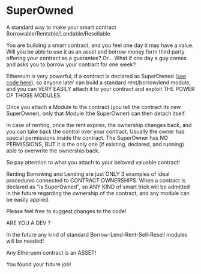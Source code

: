 # SuperOwned
A standard way to make your smart contract Borrowable/Rentable/Lendable/Resellable

You are building a smart contract, and  you feel one day it may have a value.
Will you be able to use it as an asset and borrow money form third party offering your contract as a guarantee?
Or... What if one day a guy comes and asks you to borrow your contract for one week?

Ethereum is very powerful, if a contract is declared as SuperOwned (<a href="https://github.com/monkeyscage/SuperOwned/blob/master/SuperOwned.sol">see code here</a>), so anyone later can build a standard rent/borrow/lend module, and you can VERY EASILY attach it to your contract and exploit THE POWER OF THOSE MODULES.

Once you attach a Module to the contract (you tell the contract its new SuperOwner), only that Module (the SuperOwner) can then detach itself.

In case of renting, once the rent expires, the ownership changes back, and you can take back the control over your contract.
Usually the owner has special permissions inside the contract. The SuperOwner has NO PERMISSIONS, BUT it is the only one (if existing, declared, and running) able to overwrite the ownership back.

So pay attention to what you attach to your beloved valuable contract!

Renting Borrowing and Lending are just ONLY 3 examples of ideal procedures connected to CONTRACT OWNERSHIPS.
When a contract is declared as "is SuperOwned", so ANY KIND of smart trick will be admitted in the future regarding the ownership of the contract, and any module can be easily applied.

Please feel free to suggest changes to the code!

ARE YOU A DEV ? 

In the future any kind of standard Borrow-Lend-Rent-Sell-Resell modules will be needed!

Any Etheruem contract is an ASSET!

You found your future job!

